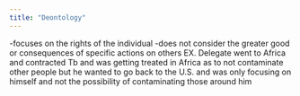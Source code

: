 ```yaml
---
title: "Deontology"
---
```

-focuses on the rights of the individual
-does not consider the greater good or consequences of specific actions on others 
EX. Delegate went to Africa and contracted Tb and was getting treated in Africa as to not contaminate other people but he wanted to go back to the U.S. and was only focusing on himself and not the possibility of contaminating those around him

